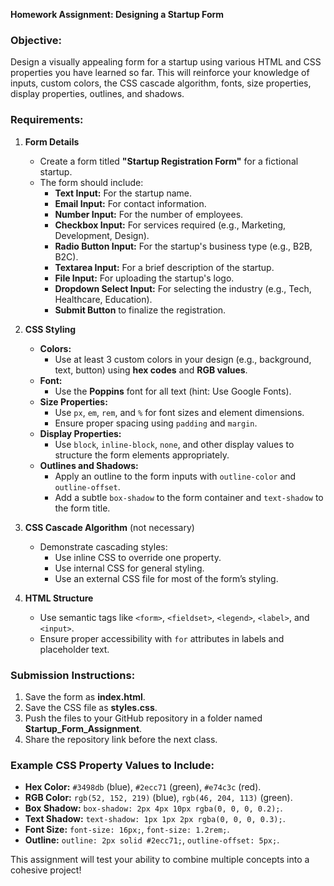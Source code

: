 **Homework Assignment: Designing a Startup Form**

### **Objective:**

Design a visually appealing form for a startup using various HTML and CSS properties you have learned so far. This will reinforce your knowledge of inputs, custom colors, the CSS cascade algorithm, fonts, size properties, display properties, outlines, and shadows.

### **Requirements:**

1. **Form Details**

   - Create a form titled **"Startup Registration Form"** for a fictional startup.
   - The form should include:
     - **Text Input:** For the startup name.
     - **Email Input:** For contact information.
     - **Number Input:** For the number of employees.
     - **Checkbox Input:** For services required (e.g., Marketing, Development, Design).
     - **Radio Button Input:** For the startup's business type (e.g., B2B, B2C).
     - **Textarea Input:** For a brief description of the startup.
     - **File Input:** For uploading the startup's logo.
     - **Dropdown Select Input:** For selecting the industry (e.g., Tech, Healthcare, Education).
     - **Submit Button** to finalize the registration.

2. **CSS Styling**

   - **Colors:**
     - Use at least 3 custom colors in your design (e.g., background, text, button) using **hex codes** and **RGB values**.
   - **Font:**
     - Use the **Poppins** font for all text (hint: Use Google Fonts).
   - **Size Properties:**
     - Use `px`, `em`, `rem`, and `%` for font sizes and element dimensions.
     - Ensure proper spacing using `padding` and `margin`.
   - **Display Properties:**
     - Use `block`, `inline-block`, `none`, and other display values to structure the form elements appropriately.
   - **Outlines and Shadows:**
     - Apply an outline to the form inputs with `outline-color` and `outline-offset`.
     - Add a subtle `box-shadow` to the form container and `text-shadow` to the form title.

3. **CSS Cascade Algorithm** (not necessary)

   - Demonstrate cascading styles:
     - Use inline CSS to override one property.
     - Use internal CSS for general styling.
     - Use an external CSS file for most of the form’s styling.

4. **HTML Structure**
   - Use semantic tags like `<form>`, `<fieldset>`, `<legend>`, `<label>`, and `<input>`.
   - Ensure proper accessibility with `for` attributes in labels and placeholder text.

### **Submission Instructions:**

1. Save the form as **index.html**.
2. Save the CSS file as **styles.css**.
3. Push the files to your GitHub repository in a folder named **Startup_Form_Assignment**.
4. Share the repository link before the next class.

### **Example CSS Property Values to Include:**

- **Hex Color:** `#3498db` (blue), `#2ecc71` (green), `#e74c3c` (red).
- **RGB Color:** `rgb(52, 152, 219)` (blue), `rgb(46, 204, 113)` (green).
- **Box Shadow:** `box-shadow: 2px 4px 10px rgba(0, 0, 0, 0.2);`.
- **Text Shadow:** `text-shadow: 1px 1px 2px rgba(0, 0, 0, 0.3);`.
- **Font Size:** `font-size: 16px;`, `font-size: 1.2rem;`.
- **Outline:** `outline: 2px solid #2ecc71;`, `outline-offset: 5px;`.

This assignment will test your ability to combine multiple concepts into a cohesive project!
